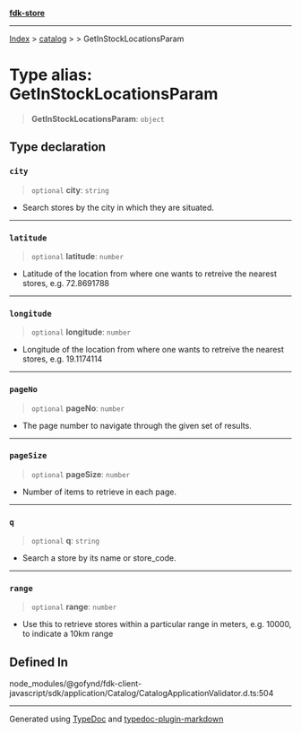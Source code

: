 [**fdk-store**](../../../README.md)
***

[Index](../../../API.md) > [catalog](../../README.md) > [<internal>](../README.md) > GetInStockLocationsParam

# Type alias: GetInStockLocationsParam

> **GetInStockLocationsParam**: `object`

## Type declaration

### `city`

> `optional` **city**: `string`

- Search stores by the city in which they are situated.

***

### `latitude`

> `optional` **latitude**: `number`

- Latitude of the location from where one wants
to retreive the nearest stores, e.g. 72.8691788

***

### `longitude`

> `optional` **longitude**: `number`

- Longitude of the location from where one
wants to retreive the nearest stores, e.g. 19.1174114

***

### `pageNo`

> `optional` **pageNo**: `number`

- The page number to navigate through the given
set of results.

***

### `pageSize`

> `optional` **pageSize**: `number`

- Number of items to retrieve in each page.

***

### `q`

> `optional` **q**: `string`

- Search a store by its name or store_code.

***

### `range`

> `optional` **range**: `number`

- Use this to retrieve stores within a particular
range in meters, e.g. 10000, to indicate a 10km range

## Defined In

node\_modules/@gofynd/fdk-client-javascript/sdk/application/Catalog/CatalogApplicationValidator.d.ts:504

***
Generated using [TypeDoc](https://typedoc.org/) and [typedoc-plugin-markdown](https://www.npmjs.com/package/typedoc-plugin-markdown)
